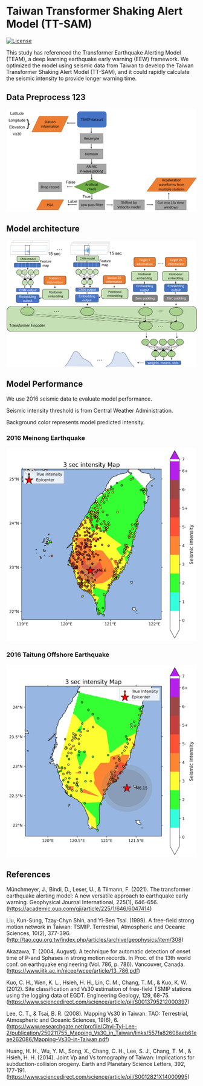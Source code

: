 # Taiwan Transformer Shaking Alert Model (TT-SAM) 
[![License](https://img.shields.io/badge/License-GPLv3-orange)](https://www.gnu.org/licenses/gpl-3.0.html)

This study has referenced the Transformer Earthquake Alerting Model (TEAM), a deep learning earthquake early warning (EEW) framework. We optimized the model using seismic data from Taiwan to develop the Taiwan Transformer Shaking Alert Model (TT-SAM), and it could rapidly calculate the seismic intensity to provide longer warning time.


## Data Preprocess 123

![image](data_preprocess/images/workflow.png)

## Model architecture
![image](images/TEAM-Taiwan_model_architecture.png)

## Model Performance

We use 2016 seismic data to evaluate model performance.

Seismic intensity threshold is from Central Weather Administration.

Background color represents model predicted intensity.

### 2016 Meinong Earthquake

![image](images/Meinong_event.gif)

### 2016 Taitung Offshore Earthquake
![image](images/Taitung_offshore_event.gif)

## References
Münchmeyer, J., Bindi, D., Leser, U., & Tilmann, F. (2021). The transformer earthquake
alerting model: A new versatile approach to earthquake early warning. Geophysical Journal
International, 225(1), 646-656.
(https://academic.oup.com/gji/article/225/1/646/6047414)

Liu, Kun-Sung, Tzay-Chyn Shin, and Yi-Ben Tsai. (1999). A free-field strong motion
network in Taiwan: TSMIP. Terrestrial, Atmospheric and Oceanic Sciences, 10(2), 377-396.
(http://tao.cgu.org.tw/index.php/articles/archive/geophysics/item/308)

Akazawa, T. (2004, August). A technique for automatic detection of onset time of P-and Sphases
in strong motion records. In Proc. of the 13th world conf. on earthquake engineering
(Vol. 786, p. 786). Vancouver, Canada.
(https://www.iitk.ac.in/nicee/wcee/article/13_786.pdf)

Kuo, C. H., Wen, K. L., Hsieh, H. H., Lin, C. M., Chang, T. M., & Kuo, K. W. (2012). Site
classification and Vs30 estimation of free-field TSMIP stations using the logging data of
EGDT. Engineering Geology, 129, 68-75.
(https://www.sciencedirect.com/science/article/pii/S0013795212000397)

Lee, C. T., & Tsai, B. R. (2008). Mapping Vs30 in Taiwan. TAO: Terrestrial, Atmospheric
and Oceanic Sciences, 19(6), 6.
(https://www.researchgate.net/profile/Chyi-Tyi-Lee-2/publication/250211755_Mapping_Vs30_in_Taiwan/links/557fa82608aeb61eae262086/Mapping-Vs30-in-Taiwan.pdf)

Huang, H. H., Wu, Y. M., Song, X., Chang, C. H., Lee, S. J., Chang, T. M., & Hsieh, H. H.
(2014). Joint Vp and Vs tomography of Taiwan: Implications for subduction-collision
orogeny. Earth and Planetary Science Letters, 392, 177-191.
(https://www.sciencedirect.com/science/article/pii/S0012821X14000995)

